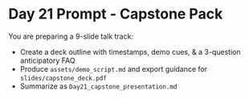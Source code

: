 # Day 21 Prompt - Capstone Pack

You are preparing a 9-slide talk track:
- Create a deck outline with timestamps, demo cues, & a 3-question anticipatory FAQ
- Produce `assets/demo_script.md` and export guidance for `slides/capstone_deck.pdf`
- Summarize as `Day21_capstone_presentation.md`
